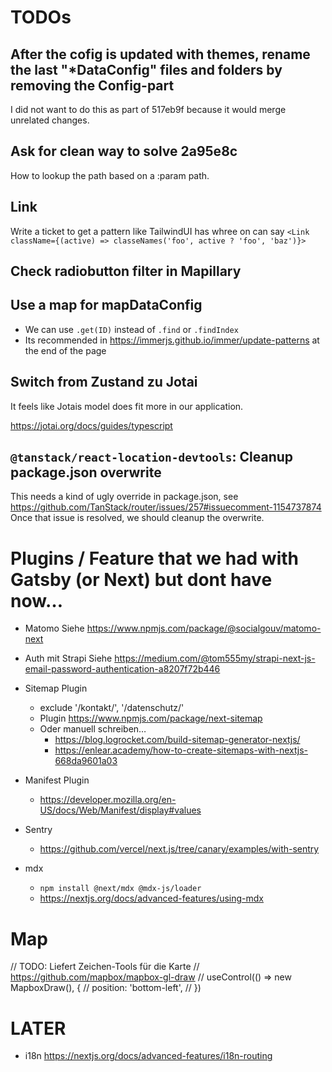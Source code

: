 # TODOs

## After the cofig is updated with themes, rename the last "\*DataConfig" files and folders by removing the Config-part

I did not want to do this as part of 517eb9f because it would merge unrelated changes.

## Ask for clean way to solve 2a95e8c

How to lookup the path based on a :param path.

## Link

Write a ticket to get a pattern like TailwindUI has whree on can say
`<Link className={(active) => classeNames('foo', active ? 'foo', 'baz')}>`

## Check radiobutton filter in Mapillary

## Use a map for mapDataConfig

- We can use `.get(ID)` instead of `.find` or `.findIndex`
- Its recommended in https://immerjs.github.io/immer/update-patterns at the end of the page

## Switch from Zustand zu Jotai

It feels like Jotais model does fit more in our application.

https://jotai.org/docs/guides/typescript

## `@tanstack/react-location-devtools`: Cleanup package.json overwrite

This needs a kind of ugly override in package.json, see https://github.com/TanStack/router/issues/257#issuecomment-1154737874
Once that issue is resolved, we should cleanup the overwrite.

# Plugins / Feature that we had with Gatsby (or Next) but dont have now…

- Matomo
  Siehe https://www.npmjs.com/package/@socialgouv/matomo-next

- Auth mit Strapi
  Siehe https://medium.com/@tom555my/strapi-next-js-email-password-authentication-a8207f72b446

- Sitemap Plugin

  - exclude '/kontakt/', '/datenschutz/'
  - Plugin https://www.npmjs.com/package/next-sitemap
  - Oder manuell schreiben…
    - https://blog.logrocket.com/build-sitemap-generator-nextjs/
    - https://enlear.academy/how-to-create-sitemaps-with-nextjs-668da9601a03

- Manifest Plugin

  - https://developer.mozilla.org/en-US/docs/Web/Manifest/display#values

- Sentry

  - https://github.com/vercel/next.js/tree/canary/examples/with-sentry

- mdx
  - `npm install @next/mdx @mdx-js/loader`
  - https://nextjs.org/docs/advanced-features/using-mdx

# Map

// TODO: Liefert Zeichen-Tools für die Karte
// https://github.com/mapbox/mapbox-gl-draw
// useControl(() => new MapboxDraw(), {
// position: 'bottom-left',
// })

# LATER

- i18n https://nextjs.org/docs/advanced-features/i18n-routing
